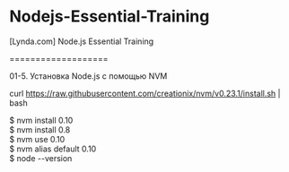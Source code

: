# Nodejs-Essential-Training
[Lynda.com] Node.js Essential Training


===================



01-5. Установка Node.js с помощью NVM

curl https://raw.githubusercontent.com/creationix/nvm/v0.23.1/install.sh | bash  

$ nvm install 0.10  
$ nvm install 0.8  
$ nvm use 0.10  
$ nvm alias default 0.10  
$ node --version
